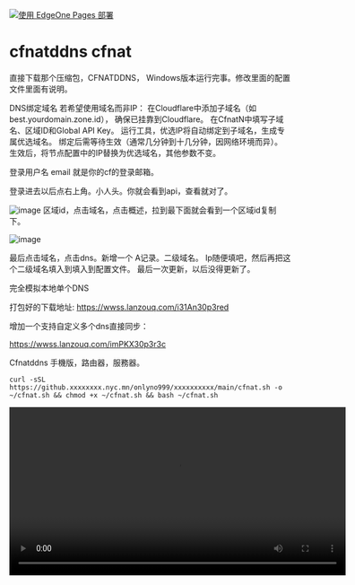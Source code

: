 
[![使用 EdgeOne Pages 部署](https://cdnstatic.tencentcs.com/edgeone/pages/deploy.svg) ](https://edgeone.ai/pages/new?=https://github.com/onlyno999/cfnatddns.git )


# cfnatddns cfnat


直接下载那个压缩包，CFNATDDNS， Windows版本运行完事。修改里面的配置文件里面有说明。

DNS绑定域名
若希望使用域名而非IP：
在Cloudflare中添加子域名（如best.yourdomain.zone.id），
确保已挂靠到Cloudflare。
在CfnatN中填写子域名、区域ID和Global API Key。
运行工具，优选IP将自动绑定到子域名，生成专属优选域名。
绑定后需等待生效（通常几分钟到十几分钟，因网络环境而异）。
生效后，将节点配置中的IP替换为优选域名，其他参数不变。

登录用户名 email 就是你的cf的登录邮箱。

登录进去以后点右上角。小人头。你就会看到api，查看就对了。

![image](https://raw.githubusercontent.com/onlyno999/cfnatddns/refs/heads/main/Screenshot_2025-07-14-00-33-42-874_anddea.youtube.jpg)
区域id，点击域名，点击概述，拉到最下面就会看到一个区域id复制下。


![image](https://raw.githubusercontent.com/onlyno999/cfnatddns/refs/heads/main/Screenshot_2025-07-14-00-33-33-687_anddea.youtube.jpg)

最后点击域名，点击dns。新增一个 A记录。二级域名。 Ip随便填吧，然后再把这个二级域名填入到填入到配置文件。
最后一次更新，以后没得更新了。




完全模拟本地单个DNS

打包好的下载地址:
https://wwss.lanzouq.com/i31An30p3red


增加一个支持自定义多个dns直接同步：

https://wwss.lanzouq.com/imPKX30p3r3c





 Cfnatddns 手機版，路由器，服務器。

```
curl -sSL https://github.xxxxxxxx.nyc.mn/onlyno999/xxxxxxxxxx/main/cfnat.sh -o ~/cfnat.sh && chmod +x ~/cfnat.sh && bash ~/cfnat.sh
```

<video controls autoplay loop width="600">
  <source src="https://raw.githubusercontent.com/onlyno999/cfnatddns/refs/heads/main/mmexport1752456938662.mp4" type="video/mp4">
</video>
